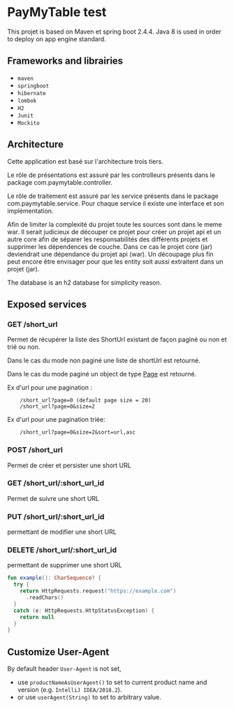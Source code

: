 # PayMyTable test

This projet is based on Maven et spring boot 2.4.4. 
Java 8 is used in order to deploy on app engine standard.


## Frameworks and librairies

* `maven`
* `springboot`
* `hibernate`
* `lombok`
* `H2`
* `Junit`
* `Mockito`


## Architecture

Cette application est basé sur l'architecture trois tiers.

Le rôle de présentations est assuré par les controlleurs présents dans le package com.paymytable.controller.

Le rôle de traitement est assuré par les service présents dans le package com.paymytable.service.
Pour chaque service il existe une interface et son implémentation.  

Afin de limiter la complexité du projet toute les sources sont dans le meme war. 
Il serait judicieux de découper ce projet pour créer un projet api et un autre core afin de séparer les responsabilités des différents projets et supprimer les dépendences de couche. 
Dans ce cas le projet core (jar) deviendrait une dépendance du projet api (war). Un découpage plus fin peut encore être envisager pour que les entity soit aussi extraitent dans un projet (jar). 

The database is an h2 database for simplicity reason. 



## Exposed services 

### GET /short_url
Permet de récupérer la liste des ShortUrl existant de façon paginé ou non et trié ou non.

Dans le cas du mode non paginé une liste de shortUrl est retourné. 

Dans le cas du mode paginé un object de type <a href="https://docs.spring.io/spring-data/commons/docs/current/api/org/springframework/data/domain/Page.html">
Page</a> est retourné.

Ex d'url pour une pagination : 
```xpath
    /short_url?page=0 (default page size = 20)
    /short_url?page=0&size=2
```

Ex d'url pour une pagination triée:
```xpath
    /short_url?page=0&size=2&sort=url,asc
```

### POST /short_url 
Permet de créer et persister une short URL

### GET /short_url/:short_url_id 
Permet de suivre une short URL

### PUT /short_url/:short_url_id 
permettant de modifier une short URL

### DELETE /short_url/:short_url_id 
permettant de supprimer une short URL

```kotlin
fun example(): CharSequence? {
  try {
    return HttpRequests.request("https://example.com")
      .readChars()
  }
  catch (e: HttpRequests.HttpStatusException) {
    return null
  }
}
```

## Customize User-Agent

By default header `User-Agent` is not set,
* use `productNameAsUserAgent()` to set to current product name and version (e.g. `IntelliJ IDEA/2018.2`).
* or use `userAgent(String)` to set to arbitrary value.
